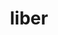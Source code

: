---
title: liber
meaning: book
ch: [twentyfour]
pos: noun
stem: libr
genend: ī
abbgender: m.
abbgender2: masc.
gender: masculine
declension: second
derivatives: library, librarian
---